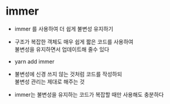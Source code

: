 # immer

- immer 를 사용하여 더 쉽게 불변성 유지하기
- 구조가 복잡한 객체도 매우 쉽게 짧은 코드를 사용하여  
  불변성을 유지하면서 업데이트해 줄수 있다

- yarn add immer
- 불변성에 신경 쓰지 않는 것처럼 코드를 작성하되  
  불변성 관리는 제대로 해주는 것
- immer는 불변성을 유지하는 코드가 복잡할 때만 사용해도 충분하다
